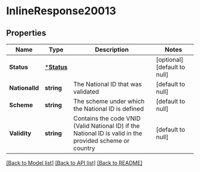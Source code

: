 # InlineResponse20013

## Properties
Name | Type | Description | Notes
------------ | ------------- | ------------- | -------------
**Status** | [***Status**](Status.md) |  | [optional] [default to null]
**NationalId** | **string** | The National ID that was validated | [default to null]
**Scheme** | **string** | The scheme under which the National ID is defined | [default to null]
**Validity** | **string** | Contains the code VNID (Valid National ID) if the National ID is valid in the provided scheme or country | [default to null]

[[Back to Model list]](../README.md#documentation-for-models) [[Back to API list]](../README.md#documentation-for-api-endpoints) [[Back to README]](../README.md)

